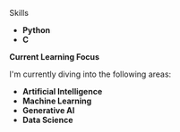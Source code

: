 Skills

- **Python**
- **C**

**Current Learning Focus**

I'm currently diving into the following areas:
- **Artificial Intelligence**
- **Machine Learning**
- **Generative AI**
- **Data Science**
